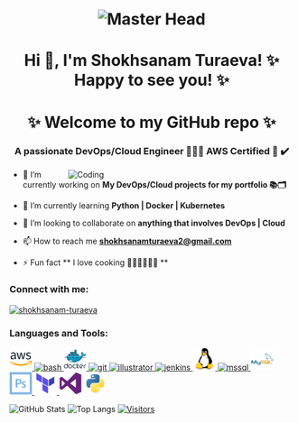 <h1 align="center">
  <img src="https://nife.io/wp-content/uploads/2022/08/cloud.gif" alt="Master Head" width="900" height="300"/>
</h1>
  <h1 align="center">Hi 👋, I'm Shokhsanam Turaeva! ✨ Happy to see you! ✨
<h1 align="center">✨ Welcome to my GitHub repo ✨</h1>
<h3 align="center">A passionate DevOps/Cloud Engineer 👩🏻‍💻 AWS Certified  📄 ✔️ </h3>
<img align="right" alt="Coding" width="400" src="https://media.tenor.com/PP9v7VIs6R4AAAAd/scaler-create-impact.gif">

- 🔭 I’m currently working on **My DevOps/Cloud projects for my portfolio 📚🗂**

- 🌱 I’m currently learning **Python | Docker | Kubernetes**

- 🤝 I’m looking to collaborate on **anything that involves DevOps | Cloud**

- 📫 How to reach me **shokhsanamturaeva2@gmail.com**

- ⚡ Fun fact ** I love cooking 👩🏻‍🍳🥗🍝🥧 ** 

<h3 align="left">Connect with me:</h3>
<p align="left">
<a href="https://linkedin.com/in/shokhsanam-turaeva" target="blank"><img align="center" src="https://raw.githubusercontent.com/rahuldkjain/github-profile-readme-generator/master/src/images/icons/Social/linked-in-alt.svg" alt="shokhsanam-turaeva" height="30" width="40" /></a>
</p>

</p><h3 align="left">Languages and Tools:</h3>
 <p align="left"> <a href="https://aws.amazon.com" target="_blank" rel="noreferrer"> <img src="https://raw.githubusercontent.com/devicons/devicon/master/icons/amazonwebservices/amazonwebservices-original-wordmark.svg" alt="aws" width="40" height="40"/> </a> <a href="https://www.gnu.org/software/bash/" target="_blank" rel="noreferrer"> <img src="https://www.vectorlogo.zone/logos/gnu_bash/gnu_bash-icon.svg" alt="bash" width="40" height="40"/> </a> <a href="https://www.docker.com/" target="_blank" rel="noreferrer"> <img src="https://raw.githubusercontent.com/devicons/devicon/master/icons/docker/docker-original-wordmark.svg" alt="docker" width="40" height="40"/> </a> <a href="https://git-scm.com/" target="_blank" rel="noreferrer"> <img src="https://www.vectorlogo.zone/logos/git-scm/git-scm-icon.svg" alt="git" width="40" height="40"/> </a> <a 
href="https://www.adobe.com/in/products/illustrator.html" target="_blank" rel="noreferrer"> <img src="https://www.vectorlogo.zone/logos/adobe_illustrator/adobe_illustrator-icon.svg" alt="illustrator" width="40" height="40"/> </a> <a href="https://www.jenkins.io" target="_blank" rel="noreferrer"> <img src="https://www.vectorlogo.zone/logos/jenkins/jenkins-icon.svg" alt="jenkins" width="40" height="40"/> </a> <a href="https://www.linux.org/" target="_blank" rel="noreferrer"> <img src="https://raw.githubusercontent.com/devicons/devicon/master/icons/linux/linux-original.svg" alt="linux" width="40" height="40"/> </a> <a href="https://www.microsoft.com/en-us/sql-server" target="_blank" rel="noreferrer"> <img src="https://www.svgrepo.com/show/303229/microsoft-sql-server-logo.svg" alt="mssql" width="40" height="40"/> </a> <a href="https://www.mysql.com/" target="_blank" rel="noreferrer"> <img src="https://raw.githubusercontent.com/devicons/devicon/master/icons/mysql/mysql-original-wordmark.svg" alt="mysql" width="40" height="40"/> </a> <a href="https://www.photoshop.com/en" target="_blank" rel="noreferrer"> <img src="https://raw.githubusercontent.com/devicons/devicon/master/icons/photoshop/photoshop-line.svg" alt="photoshop" width="40" height="40"/> </a> <a <img  <a href="https://www.terraform.io/" target="_blank" rel="noreferrer"> <img src="https://raw.githubusercontent.com/devicons/devicon/master/icons/terraform/terraform-original.svg" alt="Terraform" width="40" height="40"/> </a <a href="https://visualstudio.microsoft.com/" target="_blank" rel="noreferrer"><img src="https://raw.githubusercontent.com/devicons/devicon/master/icons/visualstudio/visualstudio-plain.svg" alt="Visual Studio" width="40" height="40"/></a> <a href="https://www.python.org" target="_blank" rel="noreferrer"> <img src="https://raw.githubusercontent.com/devicons/devicon/master/icons/python/python-original.svg" alt="Python" width="40" height="40"/> </a> </p>  <p><img


  ![GitHub Stats](https://github-readme-stats.vercel.app/api?username=Sanam02&count_private=true&show_icons=true&include_all_commits=true) ![Top Langs](https://github-readme-stats.vercel.app/api/top-langs/?username=Sanam02&hide=TeX&layout=compact)
[![Visitors](https://api.visitorbadge.io/api/visitors?path=Sanam02%2FSanam02&label=VISITORS&countColor=%23263759)](https://visitorbadge.io/status?path=Sanam02%2FSanam02)
